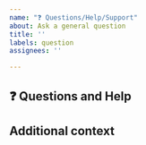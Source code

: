 ```yaml
---
name: "❓ Questions/Help/Support"
about: Ask a general question
title: ''
labels: question
assignees: ''

---
```


## ❓ Questions and Help

## Additional context
